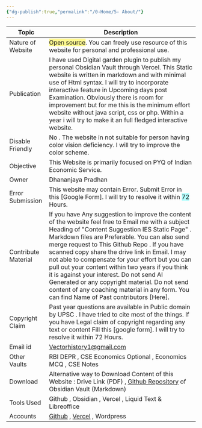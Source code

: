 ```yaml
---
{"dg-publish":true,"permalink":"/0-Home/5- About/"}
---
```



| Topic               | Description                                                                                                                                                                                                                                                                                                                                                                                                                                                                                                                                                                                                 |
| ------------------- | ----------------------------------------------------------------------------------------------------------------------------------------------------------------------------------------------------------------------------------------------------------------------------------------------------------------------------------------------------------------------------------------------------------------------------------------------------------------------------------------------------------------------------------------------------------------------------------------------------------- |
| Nature of Website   | <span style="background:#fff88f">Open source</span>. You can freely use resource of this website for personal and professional use.                                                                                                                                                                                                                                                                                                                                                                                                                                                                         |
| Publication         | I have used Digital garden plugin to publish my personal Obsidian Vault through Vercel. This Static website is written in markdown and with minimal use of Html syntax. I will try to incorporate interactive feature in Upcoming days post Examination. Obviously there is room for improvement but for me this is the minimum effort website without java script, css or php. Within a year i will try to make it an full fledged  interactive website.                                                                                                                                                   |
| Disable Friendly    | No . The website in not suitable for person having color vision deficiency.  I will try to improve the color scheme.                                                                                                                                                                                                                                                                                                                                                                                                                                                                                        |
| Objective           | This Website is primarily focused on PYQ of Indian Economic Service.                                                                                                                                                                                                                                                                                                                                                                                                                                                                                                                                        |
| Owner               | Dhananjaya Pradhan                                                                                                                                                                                                                                                                                                                                                                                                                                                                                                                                                                                          |
| Error Submission    | This  website may contain  Error. Submit Error in this [Google Form]. I will try to resolve it within <span style="background:#b1ffff">72</span> Hours.                                                                                                                                                                                                                                                                                                                                                                                                                                                     |
| Contribute Material | If you have Any suggestion to improve the content of the website feel free to Email me with a subject Heading of "Content Suggestion IES Static Page" . Markdown files are Preferable. You can also send merge request to This Github Repo . If you have scanned copy share the drive link in Email. I may not able to compensate for your effort but you can pull out your content within two years if you think it is against your interest. Do not send AI Generated or any copyright material. Do not send content of any coaching material in any form. You can find Name of Past contributors [Here]. |
| Copyright Claim     | Past year questions are available in Public domain by UPSC . I have tried to cite most of the things. If you have Legal claim of copyright regarding any text or content Fill this [google form]. I will try to resolve it within 72 Hours.                                                                                                                                                                                                                                                                                                                                                                 |
| Email id            | Vectorhistory1@gmail.com                                                                                                                                                                                                                                                                                                                                                                                                                                                                                                                                                                                    |
| Other  Vaults       | RBI DEPR , CSE Economics Optional ,  Economics MCQ , CSE Notes                                                                                                                                                                                                                                                                                                                                                                                                                                                                                                                                              |
| Download            | Alternative way to Download Content of this Website : Drive Link (PDF) , [Github Repository](https://github.com/vectorcamus/ies/tree/main/src/site/notes) of Obsidian Vault (Markdown)                                                                                                                                                                                                                                                                                                                                                                                                                      |
| Tools Used          | Github  , Obsidian , Vercel , Liquid Text & Libreoffice                                                                                                                                                                                                                                                                                                                                                                                                                                                                                                                                                     |
| Accounts            | [Github](https://github.com/vectorcamus) , [Vercel](https://vercel.com/dhananjayas-projects-b1415074) , Wordpress                                                                                                                                                                                                                                                                                                                                                                                                                                                                                           |


